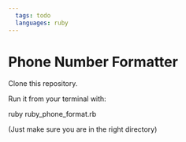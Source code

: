 ```yaml
---
  tags: todo
  languages: ruby
---
```


# Phone Number Formatter

Clone this repository.

Run it from your terminal with: 

ruby ruby_phone_format.rb

(Just make sure you are in the right directory)
